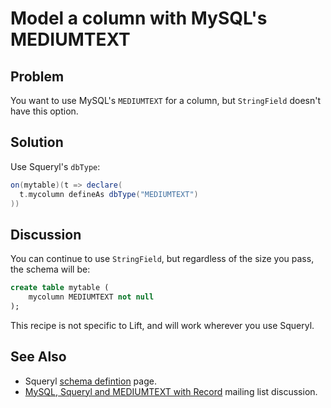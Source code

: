 Model a column with MySQL's MEDIUMTEXT
======================================

Problem
-------

You want to use MySQL's `MEDIUMTEXT` for a column, but `StringField` doesn't have this option.

Solution
--------

Use Squeryl's `dbType`:

```scala
on(mytable)(t => declare(
  t.mycolumn defineAs dbType("MEDIUMTEXT")
))
```

Discussion
----------

You can continue to use `StringField`, but regardless of the size you pass, the schema will be:

```sql
create table mytable (
    mycolumn MEDIUMTEXT not null
);
```

This recipe is not specific to Lift, and will work wherever you use Squeryl.

See Also
--------

* Squeryl [schema defintion](http://squeryl.org/schema-definition.html) page.
* [MySQL, Squeryl and MEDIUMTEXT with Record](https://groups.google.com/forum/?fromgroups#!topic/liftweb/TXbDGdX54LQ) mailing list discussion.
